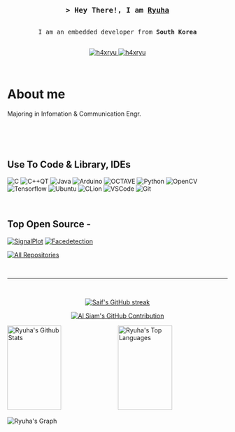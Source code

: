 



<!-- Intro  -->
<h3 align="center">
        <samp>&gt; Hey There!, I am
                <b><a target="_blank" href="https://blog.naver.com/hies8875">Ryuha</a></b>
        </samp>
</h3>


<p align="center"> 
  <samp>
    <a href="https://www.google.com/search?q=h4xryu"></a>
    <br>
     I am an embedded developer from <b>South Korea</b> 
    <br>
    <br>
  </samp>
</p>

<p align="center">
 <a href="https://alsiam.com" target="blank">
  
 </a>

  
 </a>
 <a href="https://instagram.com/xviolet_willow" target="_blank">
  <img src="https://img.shields.io/badge/Instagram-fe4164?style=for-the-badge&logo=instagram&logoColor=white" alt="h4xryu" />
 </a> 
 <a href="https://www.facebook.com/profile.php?id=100005007934598" target="_blank">
  <img src="https://img.shields.io/badge/Facebook-20BEFF?&style=for-the-badge&logo=facebook&logoColor=white" alt="h4xryu"  />
  </a> 
</p>
<br />

<!-- About Section -->
 # About me
 Majoring in Infomation & Communication Engr.
 
<p>
 

</p>

<br/>
<br/>
<br/>

## Use To Code & Library, IDEs

![C](https://img.shields.io/badge/C-007acc?style=for-the-badge&labelColor=black&logo=c&logoColor=007acc)
![C++QT](https://img.shields.io/badge/C++QT-6EA94B?style=for-the-badge&labelColor=black&logo=qt&logoColor=6EA94B)
![Java](https://img.shields.io/badge/-Java-F0DB4F?style=for-the-badge&labelColor=black&logo=spring&logoColor=F0DB4F)
![Arduino](https://img.shields.io/badge/Arduino-20232A?style=for-the-badge&logo=arduino&logoColor=61DAFB)
![OCTAVE](https://img.shields.io/badge/OCTAVE-white?style=for-the-badge&logo=octave&logoColor=007acc)
![Python](https://img.shields.io/badge/Python-white?style=for-the-badge&labelColor=&logo=python&logoColor=black)
![OpenCV](https://img.shields.io/badge/OpenCV-000000?style=for-the-badge&logo=opencv&logoColor=)
![Tensorflow](https://img.shields.io/badge/Tensorflow-white?style=for-the-badge&logo=tensorflow&logoColor=orange)
![Ubuntu](https://img.shields.io/badge/ubuntu-E34F26?style=for-the-badge&logo=Ubuntu&logoColor=white)
![CLion](https://img.shields.io/badge/CLion-50C878?style=for-the-badge&labelColor=50C878&logo=Clion&logoColor=black)
![VSCode](https://img.shields.io/badge/Visual_Studio-black?style=for-the-badge&logo=visual%20studio&logoColor=0078d7)
![Git](https://img.shields.io/badge/Git-F05032?style=for-the-badge&logo=git&logoColor=white)

<br/>

## Top Open Source -
[![SignalPlot](https://github-readme-stats.vercel.app/api/pin/?username=h4xryu&repo=SignalPlot&border_color=7F3FBF&bg_color=0D1117&title_color=C9D1D9&text_color=8B949E&icon_color=7F3FBF)](https://github.com/hxryu/SignalPlot)
[![Facedetection](https://github-readme-stats.vercel.app/api/pin/?username=h4xryu&repo=FaceDetection&border_color=7F3FBF&bg_color=0D1117&title_color=C9D1D9&text_color=8B949E&icon_color=7F3FBF)](https://github.com/alsiam/al-folio)


<p align="left">
  <a href="https://github.com/h4xryu?tab=repositories" target="_blank"><img alt="All Repositories" title="All Repositories" src="https://img.shields.io/badge/-All%20Repos-2962FF?style=for-the-badge&logo=koding&logoColor=white"/></a>
</p>

<br/>
<hr/>
<br/>

<p align="center">
  <a href="https://github.com/h4xryu">
    <img src="https://github-readme-streak-stats.herokuapp.com/?user=h4xryu&theme=radical&border=7F3FBF&background=0D1117" alt="Saif's GitHub streak"/>
  </a>
</p>

<p align="center">
  <a href="https://github.com/h4xryu">
    <img src="https://github-profile-summary-cards.vercel.app/api/cards/profile-details?username=h4xryu&theme=radical" alt="Al Siam's GitHub Contribution"/>
  </a>
</p>

<a> 
    <a href="https://github.com/h4xryu"><img alt="Ryuha's Github Stats" src="https://denvercoder1-github-readme-stats.vercel.app/api?username=h4xryu&show_icons=true&count_private=true&theme=react&border_color=7F3FBF&bg_color=0D1117&title_color=F85D7F&icon_color=F8D866" height="192px" width="49.5%"/></a>
  <a href="https://github.com/h4xryu"><img alt="Ryuha's Top Languages" src="https://denvercoder1-github-readme-stats.vercel.app/api/top-langs/?username=h4xryu&langs_count=8&layout=compact&theme=react&border_color=7F3FBF&bg_color=0D1117&title_color=F85D7F&icon_color=F8D866" height="192px" width="49.5%"/></a>
  <br/>
</a>


![Ryuha's Graph](https://github-readme-activity-graph.vercel.app/graph?username=h4xryu&custom_title=Ryuha's%20GitHub%20Activity%20Graph&bg_color=0D1117&color=7F3FBF&line=7F3FBF&point=7F3FBF&area_color=FFFFFF&title_color=FFFFFF&area=true)
